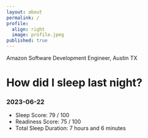 ```yaml
---
layout: about
permalink: /
profile:
  align: right
  image: profile.jpeg
published: true
---
```


Amazon Software Development Engineer, Austin TX

# How did I sleep last night? 
### 2023-06-22
- Sleep Score: 79 / 100
- Readiness Score: 75 / 100 
- Total Sleep Duration: 7 hours and 6 minutes
